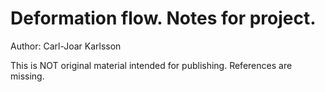 # Deformation flow. Notes for project.
Author: Carl-Joar Karlsson

This is NOT original material intended for publishing. References are missing.
